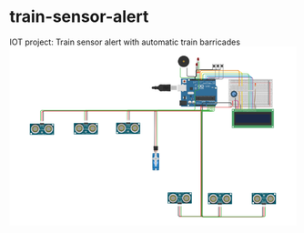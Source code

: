 # train-sensor-alert
IOT project: Train sensor alert with automatic train barricades
![alt text](https://github.com/phuocnguyenquang34/train-sensor-alert/blob/main/image/tinkercad_circuit.png)
